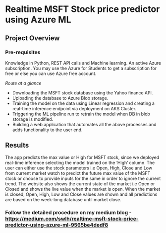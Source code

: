 # Realtime MSFT Stock price predictor using Azure ML

## Project Overview
### Pre-requisites
Knowledge in Python, REST API calls and Machine learning.
An active Azure subscription. You may use the Azure for Students to get a subscription for free or else you can use Azure free account.

*Route at a glance*
- Downloading the MSFT stock database using the Yahoo finance API.
- Uploading the database to Azure Blob storage.
- Training the model on the data using Linear regression and creating a real-time inference endpoint via deployment on AKS Cluster.
- Triggering the ML pipeline run to retrain the model when DB in blob storage is modified.
- Building a web application that automates all the above processes and adds functionality to the user end.

## Results
The app predicts the max value or High for MSFT stock, since we deployed real-time inference selecting the model trained on the ‘High’ column. The user can either use the stock parameters i.e Open, High, Close and Low from current market watch to predict the future max value of the MSFT stock or choose to provide inputs for the same in order to ignore the current trend. The website also shows the current state of the market i.e Open or Closed and shows the live value when the market is open. When the market is closed, Open, High, Low and Close values are shown and all predictions are based on the week-long database until market close.

### Follow the detailed procedure on my medium blog - https://medium.com/swlh/realtime-msft-stock-price-predictor-using-azure-ml-9565be4dedf8


